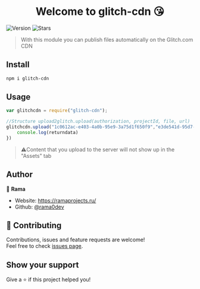 <h1 align="center">Welcome to glitch-cdn 😘</h1>
<p>
  <img alt="Version" src="https://img.shields.io/npm/v/glitch-cdn" />
  <img alt="Stars" src="https://img.shields.io/github/stars/rama0dev" />
</p>

> With this module you can publish files automatically on the Glitch.com CDN

## Install

```sh
npm i glitch-cdn
```

## Usage

```js
var glitchcdn = require("glitch-cdn");

//Structure upload2glitch.upload(authorization, projectId, file, url) 
glitchcdn.upload("1c0612ac-e403-4a0b-95e9-3a75d1f650f9","e3de541d-95d7-4ed6-a3ee-89abefa4211b",`./frog.png`,`img/cutepictures/frog.png`, (returndata)=>{
    console.log(returndata) 
})
```

> ⚠️Content that you upload to the server will not show up in the "Assets" tab


## Author

👤 **Rama**

* Website: https://ramaprojects.ru/
* Github: [@rama0dev](https://github.com/rama0dev)

## 🤝 Contributing

Contributions, issues and feature requests are welcome!<br />Feel free to check [issues page](https://github.com/rama0dev/glitch-cdn/issues). 

## Show your support

Give a ⭐️ if this project helped you!
